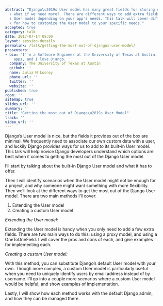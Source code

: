 ```yaml
---
abstract: "Django\u2019s User model has many great fields for storing user data. But\
  \ what if we need more?  There are different ways to add extra fields to your project\u2019\
  s User model depending on your app's needs. This talk will cover different methods\
  \ for how to customize the User model to your specific needs."
accepted: true
category: talk
date: 2017-07-14 09:00
layout: session-details
permalink: /talk/getting-the-most-out-of-djangos-user-model/
presenters:
- bio: 'I''m a Software Engineer at the University of Texas at Austin. I make Django
    apps, and I love Django. '
  company: The University of Texas at Austin
  github: ''
  name: Julia M Looney
  photo_url: ''
  twitter: ''
  website: ''
published: true
room: ''
sitemap: true
slides_url: ''
summary: ''
title: "Getting the most out of Django\u2019s User Model"
track: ''
video_url: ''
---
```


Django’s User model is nice, but the fields it provides out of the box are minimal. We frequently need to associate our own custom data with a user, and luckily Django provides ways for us to add to its built-in User model. This talk will help novice Django developers understand which options are best when it comes to getting the most out of the Django User model. 

I’ll start by talking about the built-in Django User model and what it has to offer. 

Then I will identify scenarios when the User model might not be enough for a project, and why someone might want something with more flexibility.
Then we’ll look at the different ways to get the most out of the Django User model. There are two main methods I’ll cover:

1. Extending the User model
2. Creating a custom User model

*Extending the User model:*

Extending the User model is handy when you only need to add a few extra fields. There are two main ways to do this: using a proxy model, and using a OneToOneField. I will cover the pros and cons of each, and give examples for implementing each. 

*Creating a custom User model:*

With this method, you can substitute Django’s default User model with your own. Though more complex, a custom User model is particularly useful when you need to uniquely identify users by email address instead of by username.  I’ll go into a couple more scenarios where a custom User model would be helpful, and show examples of implementation. 

Lastly, I will show how each method works with the default Django admin, and how they can be managed there.
